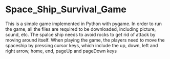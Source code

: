 # Space_Ship_Survival_Game
This is a simple game implemented in Python with pygame. In order to run the game, all the files are required to be downloaded, including picture, sound, etc. 
The spalce ship needs to avoid rocks to get rid of attack by moving around itself. When playing the game, the players need to move the spaceship by pressing cursor keys, which include the up, down, left and right arrow, home, end, pageUp and pageDown keys
